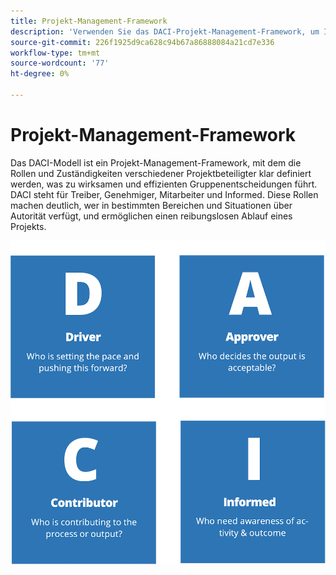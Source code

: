 ```yaml
---
title: Projekt-Management-Framework
description: 'Verwenden Sie das DACI-Projekt-Management-Framework, um Ihr E-Commerce-Projekt zu verwalten. '
source-git-commit: 226f1925d9ca628c94b67a86888084a21cd7e336
workflow-type: tm+mt
source-wordcount: '77'
ht-degree: 0%

---
```



# Projekt-Management-Framework

Das DACI-Modell ist ein Projekt-Management-Framework, mit dem die Rollen und Zuständigkeiten verschiedener Projektbeteiligter klar definiert werden, was zu wirksamen und effizienten Gruppenentscheidungen führt. DACI steht für Treiber, Genehmiger, Mitarbeiter und Informed. Diese Rollen machen deutlich, wer in bestimmten Bereichen und Situationen über Autorität verfügt, und ermöglichen einen reibungslosen Ablauf eines Projekts.

![DACI-Projektverwaltungsdiagramm](../../assets/playbooks/daci-model.png)
